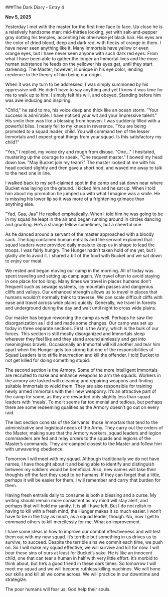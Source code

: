 ###The Dark Diary - Entry 4

**Nov 5, 2025**

Yesterday I met with the master for the first time face to face.  Up close he is a relatively handsome man: mid-thirties looking, yet with salt-and-pepper gray dotting his temples, accenting his otherwise jet black hair.  His eyes are the color of dried blood, deep and dark red, with flecks of orange in them.  I have never seen anything like it.  Many Immortals have yellow or even orange eyes, but I have never seen anyone with such dark red eyes.  From what I have been able to gather the longer an Immortal lives and the more human substance he feeds on the yellower his eyes get, until they start darkening.  The Master, however, is unique in his eye color, lending credence to the theory of him being our origin.

When it was my turn to be addressed, I was simply summoned by his oppressive will.  He didn’t have to say anything and yet I knew it was time for me to walk up to him.  I simply felt his will, and obeyed.  Standing before him was awe inducing and inspiring.

"Child," he said to me, his voice deep and thick like an ocean storm.  "Your success is admirable.  I have noticed your wit and your impressive talent."  His smile then was like a blessing from heaven.  I was suddenly filled with a powerful bliss.  I nearly fell to my knees in reverence.  "You are being promoted to a squad leader, child.  You will command ten of the lesser Immortals and I expect great things from your squad.  Is this satisfactory my child?"

"Yes,"  I replied, my voice dry and rough from disuse.  "One..." I hesitated, mustering up the courage to speak, "One request master."  I bowed my head down low.  "May Bucket join my team?"  The master looked at me with his head cocked slightly and then gave a short nod, and waved me away to talk to the next one in line.

I walked back to my self-claimed spot in the camp and sat down near where Bucket was laying on the ground.  I kicked him and he sat up.  When I told him about my promotion he jumped up with what I imagine was a smile.  He is missing his lower lip so it was more of a frightening grimace than anything else.

"Yad, Gaa, Jaa"  He replied emphatically.  When I told him he was going to be in my squad he leapt in the air and began running around in circles dancing and grunting.  He’s a strange fellow sometimes, but a cheerful one.

As he danced around a servant of the master approached with a bloody sack.  The bag contained human entrails and the servant explained that squad leaders were provided daily meals to keep us in shape to lead the troops.  I was fairly hungry.  The Hunger hadn’t taken hold of me yet, but I gladly ate to avoid it.  I shared a bit of the food with Bucket and we sat down to enjoy our meal.

We rested and began moving our camp in the morning.  All of today was spent traveling and setting up camp again.  We travel often to avoid staying in one place for too long.  Many times we travel in places humans don’t frequent such as sewage systems, icy mountain passes and dangerous cliffs and valleys.  Our enhanced strength allows us to travel in places that humans wouldn’t normally think to traverse.  We can scale difficult cliffs with ease and travel across wide plains quickly.  Generally, we travel in forests and underground during the day and wait until night to cross wide plains.

Our master has begun reworking the camp as well.  Perhaps he saw the disorganization as I did and made some changes.  Our camp was set up today in three separate sections.  First is the Army, which is the bulk of our forces.  This section is still mostly disorganized and Immortals sleep wherever they feel like and they stand around aimlessly and get into meaningless brawls.  Occasionally an Immortal will kill another and tear him apart when the Hunger gets too strong but one of the responsibilities of Squad Leaders is to stifle insurrection and kill the offender.  I told Bucket to not get killed for doing something stupid.

The second section is the Armory.  Some of the more intelligent Immortals are recruited to make and enhance weapons to arm the squads.  Workers in the armory are tasked with cleaning and repairing weapons and finding suitable Immortals to wield them.  They are also responsible for training newly armed Immortals with their new weaponry.  It’s an attractive part of the camp for some, as they are rewarded only slightly less than squad leaders with ‘meals’.  To me it seems far too menial and tedious, but perhaps there are some redeeming qualities as the Armory doesn’t go out on every raid.

The last section consists of the Servants: those Immortals that tend to the administrative and logistical needs of the Army.  They carry out the orders of the Master, making sure that the Armory workers, squad leaders and legion commanders are fed and relay orders to the squads and legions of the Master’s commands.  They are camped closest to the Master and follow him with unwavering obedience.

Tomorrow I will meet with my squad.  Although traditionally we do not have names, I have thought about it and being able to identify and distinguish between my soldiers would be beneficial.  Also, new names will take their thoughts off the fact they used to be humans.  If they can forget that a little, perhaps it will be easier for them.  I will remember and carry that burden for them.

Having fresh entrails daily to consume is both a blessing and a curse.  My writing should remain more consistent as my mind will stay alert, and perhaps that will hold my sanity.  It is all I have left.  But I do not relish in having to kill with a fresh mind, the Hunger makes it so much easier.  I won’t have to be in the fray as much, as a squad leader, though.  No, now I get to command others to kill mercilessly for me.  What an improvement.

I have some ideas in how to improve our combat effectiveness and will test them out with my new squad.  It’s terrible but something in us drives us to survive, to succeed.  Despite the terrible sins we commit each time, we push on.  So I will make my squad effective, we will survive and kill for now.  I will bear these sins of ours at least for Bucket’s sake.  He is like an innocent child, one that can tear a human in half with very little effort.  It’s morbid to think about, but he’s a good friend in these dark times.  So tomorrow I will meet my squad and we will become ruthless killing machines.  We will hone our skills and kill all we come across.  We will practice in our downtime and strategize.

The poor humans will fear us, God help their souls.

